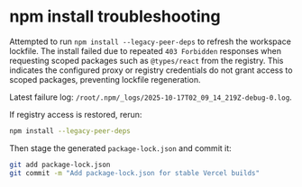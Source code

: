 # npm install troubleshooting

Attempted to run `npm install --legacy-peer-deps` to refresh the workspace lockfile. The install failed due to repeated `403 Forbidden` responses when requesting scoped packages such as `@types/react` from the registry. This indicates the configured proxy or registry credentials do not grant access to scoped packages, preventing lockfile regeneration.

Latest failure log: `/root/.npm/_logs/2025-10-17T02_09_14_219Z-debug-0.log`.

If registry access is restored, rerun:

```bash
npm install --legacy-peer-deps
```

Then stage the generated `package-lock.json` and commit it:

```bash
git add package-lock.json
git commit -m "Add package-lock.json for stable Vercel builds"
```
